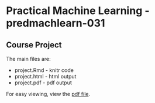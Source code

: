 # Practical Machine Learning - predmachlearn-031
## Course Project

The main files are:
* project.Rmd - knitr code 
* project.html - html output
* project.pdf - pdf output 

For easy viewing, view the [pdf file](https://github.com/ekkus93/predmachlearn031/blob/master/project.pdf).